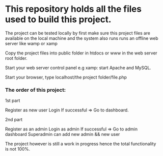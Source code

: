 # This repository holds all the files used to build this project.

The project can be tested locally by first make sure this project files are available on the local machine and the system also runs  runs an offline web server like wamp or xamp

Copy the project files into public folder in htdocs or www  in the web server root folder.

Start your web server control panel e.g xamp: start Apache  and MySQL.

Start your browser, type localhost/the project folder/file.php

### The order of this project:

1st part

Register as new user
Login 
If successful => Go to dashboard.

2nd part

Register as an admin
Login as admin
If successful => Go to admin dashboard
Superadmin can add new admin && new user

The project however is still a work in progress hence the total functionality is not 100%.

